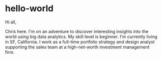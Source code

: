 # hello-world

Hi all, 

Chris here. I'm on an adventure to discover interesting insights into the world using big data analytics. My skill level is beginner. I'm currently living in SF, California. I work as a full-time portfolio strategy and design analyst supporting the sales team at a high-net-worth investment management firm. 
